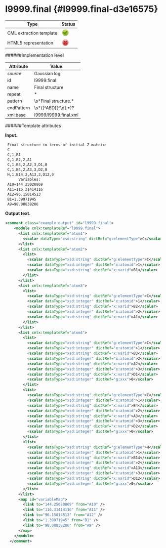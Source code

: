# l9999.final {#l9999.final-d3e16575}


| Type                                                                                                                                                | Status                                                                                                                                              |
|----|----|
| CML extraction template                                                                                                                             | ![](/imgs/Total.png)                                                                                                                                |
| HTML5 representation                                                                                                                                | ![](/imgs/None.png)                                                                                                                                 |

######Implementation level

| Attribute                                                                                                                                           | Value                                                                                                                                               |
|----|----|
| *source*                                                                                                                                            | Gaussian log                                                                                                                                        |
| id                                                                                                                                                  | l9999.final                                                                                                                                         |
| name                                                                                                                                                | Final structure                                                                                                                                     |
| repeat                                                                                                                                              | \*                                                                                                                                                  |
| pattern                                                                                                                                             | \\s\*Final structure.\*                                                                                                                             |
| endPattern                                                                                                                                          | \\s\*(\[\^ABD\]\[\^\\d\].\*)?                                                                                                                       |
| xml:base                                                                                                                                            | l9999/l9999.final.xml                                                                                                                               |

######Template attributes

**Input.**

     Final structure in terms of initial Z-matrix:
     C
     C,1,B1
     C,1,B2,2,A1
     C,1,B3,2,A2,3,D1,0
     C,1,B4,2,A3,3,D2,0
     H,1,B14,2,A13,3,D12,0
          Variables:
     A10=144.25020869
     A11=116.31414116
     A12=96.15014513
     B1=1.39971945
     A9=98.08838206
      

**Output text.**

```xml
<comment class="example.output" id="l9999.final">
    <module cmlx:templateRef="l9999.final">
      <list cmlx:templateRef="atom1">
        <scalar dataType="xsd:string" dictRef="g:elementType">C</scalar>
      </list>
      <list cmlx:templateRef="atom2">
        <list>
          <scalar dataType="xsd:string" dictRef="g:elementType">C</scalar>
          <scalar dataType="xsd:integer" dictRef="x:atomid">1</scalar>
          <scalar dataType="xsd:string" dictRef="x:varid">B1</scalar>
        </list>
      </list>
      <list cmlx:templateRef="atom3">
        <list>
          <scalar dataType="xsd:string" dictRef="g:elementType">C</scalar>
          <scalar dataType="xsd:integer" dictRef="x:atomid">1</scalar>
          <scalar dataType="xsd:string" dictRef="x:varid">B2</scalar>
          <scalar dataType="xsd:integer" dictRef="x:atomid">2</scalar>
          <scalar dataType="xsd:string" dictRef="x:varid">A1</scalar>
        </list>
      </list>
      <list cmlx:templateRef="atom4">
        <list>
          <scalar dataType="xsd:string" dictRef="g:elementType">C</scalar>
          <scalar dataType="xsd:integer" dictRef="x:atomid">1</scalar>
          <scalar dataType="xsd:string" dictRef="x:varid">B3</scalar>
          <scalar dataType="xsd:integer" dictRef="x:atomid">2</scalar>
          <scalar dataType="xsd:string" dictRef="x:varid">A2</scalar>
          <scalar dataType="xsd:integer" dictRef="x:atomid">3</scalar>
          <scalar dataType="xsd:string" dictRef="x:varid">D1</scalar>
          <scalar dataType="xsd:integer" dictRef="g:xxx">0</scalar>
        </list>
        <list>
          <scalar dataType="xsd:string" dictRef="g:elementType">C</scalar>
          <scalar dataType="xsd:integer" dictRef="x:atomid">1</scalar>
          <scalar dataType="xsd:string" dictRef="x:varid">B4</scalar>
          <scalar dataType="xsd:integer" dictRef="x:atomid">2</scalar>
          <scalar dataType="xsd:string" dictRef="x:varid">A3</scalar>
          <scalar dataType="xsd:integer" dictRef="x:atomid">3</scalar>
          <scalar dataType="xsd:string" dictRef="x:varid">D2</scalar>
          <scalar dataType="xsd:integer" dictRef="g:xxx">0</scalar>
        </list>
        <list>
          <scalar dataType="xsd:string" dictRef="g:elementType">H</scalar>
          <scalar dataType="xsd:integer" dictRef="x:atomid">1</scalar>
          <scalar dataType="xsd:string" dictRef="x:varid">B14</scalar>
          <scalar dataType="xsd:integer" dictRef="x:atomid">2</scalar>
          <scalar dataType="xsd:string" dictRef="x:varid">A13</scalar>
          <scalar dataType="xsd:integer" dictRef="x:atomid">3</scalar>
          <scalar dataType="xsd:string" dictRef="x:varid">D12</scalar>
          <scalar dataType="xsd:integer" dictRef="g:xxx">0</scalar>
        </list>
      </list>
      <map id="variableMap">
        <link to="144.25020869" from="A10" />
        <link to="116.31414116" from="A11" />
        <link to="96.15014513" from="A12" />
        <link to="1.39971945" from="B1" />
        <link to="98.08838206" from="A9" />
      </map>
    </module>
  </comment>
```
